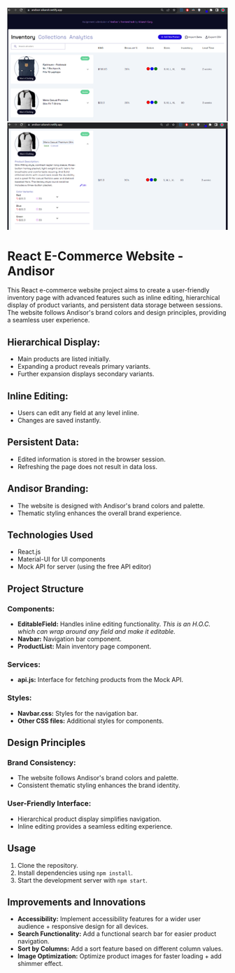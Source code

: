 ![Alt text](image.png)
![Alt text](image-1.png)

# React E-Commerce Website - Andisor

This React e-commerce website project aims to create a user-friendly inventory page with advanced features such as inline editing, hierarchical display of product variants, and persistent data storage between sessions. The website follows Andisor's brand colors and design principles, providing a seamless user experience.

## Hierarchical Display:

- Main products are listed initially.
- Expanding a product reveals primary variants.
- Further expansion displays secondary variants.

## Inline Editing:

- Users can edit any field at any level inline.
- Changes are saved instantly.

## Persistent Data:

- Edited information is stored in the browser session.
- Refreshing the page does not result in data loss.

## Andisor Branding:

- The website is designed with Andisor's brand colors and palette.
- Thematic styling enhances the overall brand experience.

## Technologies Used

- React.js
- Material-UI for UI components
- Mock API for server (using the free API editor)

## Project Structure

### Components:

- **EditableField:** Handles inline editing functionality.
  _This is an H.O.C. which can wrap around any field and make it editable._
- **Navbar:** Navigation bar component.
- **ProductList:** Main inventory page component.

### Services:

- **api.js:** Interface for fetching products from the Mock API.

### Styles:

- **Navbar.css:** Styles for the navigation bar.
- **Other CSS files:** Additional styles for components.

## Design Principles

### Brand Consistency:

- The website follows Andisor's brand colors and palette.
- Consistent thematic styling enhances the brand identity.

### User-Friendly Interface:

- Hierarchical product display simplifies navigation.
- Inline editing provides a seamless editing experience.

## Usage

1. Clone the repository.
2. Install dependencies using `npm install`.
3. Start the development server with `npm start`.

## Improvements and Innovations

- **Accessibility:** Implement accessibility features for a wider user audience + responsive design for all devices.
- **Search Functionality:** Add a functional search bar for easier product navigation.
- **Sort by Columns:** Add a sort feature based on different column values.
- **Image Optimization:** Optimize product images for faster loading + add shimmer effect.
